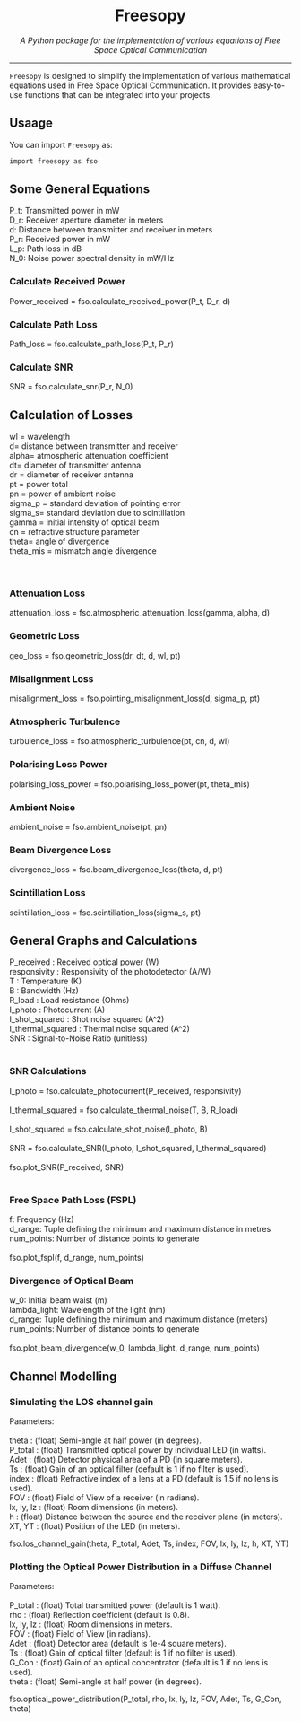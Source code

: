 <p align="center">
  
</p>

<h1 align="center">Freesopy</h1>

<p align="center">
  <i>A Python package for the implementation of various equations of Free Space Optical Communication</i>
</p>

<hr>


`Freesopy` is designed to simplify the implementation of various mathematical equations used in Free Space Optical Communication. It provides easy-to-use functions that can be integrated into your projects.

## Usaage

You can import `Freesopy` as:

```bash
import freesopy as fso
```
## Some General Equations
P_t: Transmitted power in mW <br>
D_r: Receiver aperture diameter in meters<br>
d: Distance between transmitter and receiver in meters<br>
P_r: Received power in mW<br>
L_p: Path loss in dB<br>
N_0: Noise power spectral density in mW/Hz

<h3>Calculate Received Power</h3>
Power_received = fso.calculate_received_power(P_t, D_r, d)
<h3>Calculate Path Loss</h3>
Path_loss = fso.calculate_path_loss(P_t, P_r)
<h3>Calculate SNR</h3>
SNR = fso.calculate_snr(P_r, N_0)


## Calculation of Losses
wl = wavelength<br>
d= distance between transmitter and receiver<br>
alpha= atmospheric attenuation coefficient<br>
dt= diameter of transmitter antenna<br>
dr = diameter of receiver antenna<br>
pt = power total<br>
pn = power of ambient noise<br>
sigma_p = standard deviation of pointing error<br>
sigma_s= standard deviation due to scintillation<br>
gamma = initial intensity of optical beam<br>cn = refractive structure parameter<br>
theta= angle of divergence<br>
theta_mis = mismatch angle divergence<br>
<br><br>
<h3>Attenuation Loss</h3>

attenuation_loss = fso.atmospheric_attenuation_loss(gamma, alpha, d)

<h3>Geometric Loss</h3>

geo_loss = fso.geometric_loss(dr, dt, d, wl, pt)

<h3>Misalignment Loss</h3>

misalignment_loss = fso.pointing_misalignment_loss(d, sigma_p, pt)

<h3>Atmospheric Turbulence</h3>

turbulence_loss = fso.atmospheric_turbulence(pt, cn, d, wl)

<h3>Polarising Loss Power</h3>

polarising_loss_power = fso.polarising_loss_power(pt, theta_mis)

<h3>Ambient Noise</h3>

ambient_noise = fso.ambient_noise(pt, pn)

<h3>Beam Divergence Loss</h3>

divergence_loss = fso.beam_divergence_loss(theta, d, pt)

<h3>Scintillation Loss</h3>

scintillation_loss = fso.scintillation_loss(sigma_s, pt)

## General Graphs and Calculations
P_received : Received optical power (W) <br>
responsivity : Responsivity of the photodetector (A/W) <br>
T : Temperature (K) <br>
B : Bandwidth (Hz) <br>
R_load : Load resistance (Ohms) <br>
I_photo : Photocurrent (A)<br>
I_shot_squared : Shot noise squared (A^2)<br>
I_thermal_squared : Thermal noise squared (A^2)<br>
SNR : Signal-to-Noise Ratio (unitless) <br>
<br>

<h3>SNR Calculations</h3>


I_photo = fso.calculate_photocurrent(P_received, responsivity)<br><br>
I_thermal_squared = fso.calculate_thermal_noise(T, B, R_load)<br><br>
I_shot_squared = fso.calculate_shot_noise(I_photo, B)<br><br>
SNR = fso.calculate_SNR(I_photo, I_shot_squared, I_thermal_squared)<br><br>
fso.plot_SNR(P_received, SNR)<br><br>

<h3>Free Space Path Loss (FSPL)</h3>
f: Frequency (Hz) <br>
d_range: Tuple defining the minimum and maximum distance in metres<br>
num_points: Number of distance points to generate <br>
<br>
fso.plot_fspl(f, d_range, num_points)

<h3>Divergence of Optical Beam</h3>
w_0: Initial beam waist (m)<br>
lambda_light: Wavelength of the light (nm)<br>
d_range: Tuple defining the minimum and maximum distance (meters)<br>
num_points: Number of distance points to generate<br>
<br>
fso.plot_beam_divergence(w_0, lambda_light, d_range, num_points)

## Channel Modelling
<h3>Simulating the LOS channel gain</h3>
Parameters:<br><br>
    theta : (float)
        Semi-angle at half power (in degrees).<br>
    P_total : (float)
        Transmitted optical power by individual LED (in watts).<br>
    Adet : (float)
        Detector physical area of a PD (in square meters).<br>
    Ts : (float)
        Gain of an optical filter (default is 1 if no filter is used).<br>
    index : (float)
        Refractive index of a lens at a PD (default is 1.5 if no lens is used).<br>
    FOV : (float)
        Field of View of a receiver (in radians).<br>
    lx, ly, lz : (float)
        Room dimensions (in meters).<br>
    h : (float)
        Distance between the source and the receiver plane (in meters).<br>
    XT, YT : (float)
        Position of the LED (in meters).<br>

fso.los_channel_gain(theta, P_total, Adet, Ts, index, FOV, lx, ly, lz, h, XT, YT)

<h3>Plotting the Optical Power Distribution in a Diffuse Channel</h3>

Parameters:<br><br>
    P_total : (float)
        Total transmitted power (default is 1 watt).<br>
    rho : (float)
        Reflection coefficient (default is 0.8).<br>
    lx, ly, lz : (float)
        Room dimensions in meters.<br>
    FOV : (float)
        Field of View (in radians).<br>
    Adet : (float)
        Detector area (default is 1e-4 square meters).<br>
    Ts : (float)
        Gain of optical filter (default is 1 if no filter is used).<br>
    G_Con : (float)
        Gain of an optical concentrator (default is 1 if no lens is used).<br>
    theta : (float)
        Semi-angle at half power (in degrees).<br>

fso.optical_power_distribution(P_total, rho, lx, ly, lz, FOV, Adet, Ts, G_Con, theta)

